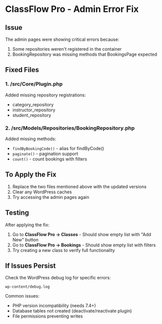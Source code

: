 # ClassFlow Pro - Admin Error Fix

## Issue
The admin pages were showing critical errors because:
1. Some repositories weren't registered in the container
2. BookingRepository was missing methods that BookingsPage expected

## Fixed Files

### 1. /src/Core/Plugin.php
Added missing repository registrations:
- category_repository
- instructor_repository  
- student_repository

### 2. /src/Models/Repositories/BookingRepository.php
Added missing methods:
- `findByBookingCode()` - alias for findByCode()
- `paginate()` - pagination support
- `count()` - count bookings with filters

## To Apply the Fix

1. Replace the two files mentioned above with the updated versions
2. Clear any WordPress caches
3. Try accessing the admin pages again

## Testing

After applying the fix:
1. Go to **ClassFlow Pro → Classes** - Should show empty list with "Add New" button
2. Go to **ClassFlow Pro → Bookings** - Should show empty list with filters
3. Try creating a new class to verify full functionality

## If Issues Persist

Check the WordPress debug log for specific errors:
```
wp-content/debug.log
```

Common issues:
- PHP version incompatibility (needs 7.4+)
- Database tables not created (deactivate/reactivate plugin)
- File permissions preventing writes